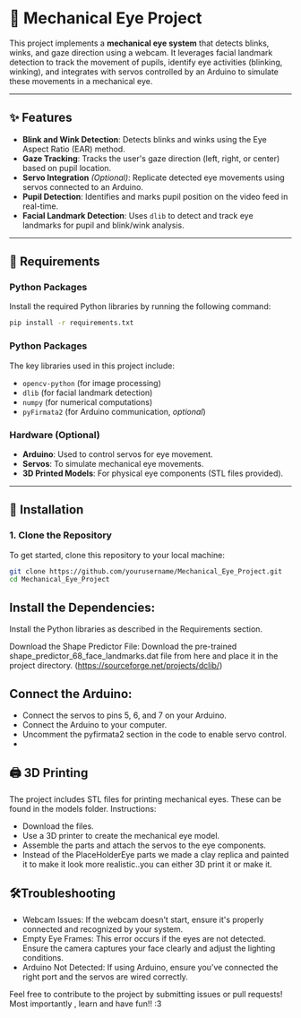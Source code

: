 # 🦾 Mechanical Eye Project

This project implements a **mechanical eye system** that detects blinks, winks, and gaze direction using a webcam. It leverages facial landmark detection to track the movement of pupils, identify eye activities (blinking, winking), and integrates with servos controlled by an Arduino to simulate these movements in a mechanical eye.

---

## ✨ Features

- **Blink and Wink Detection**: Detects blinks and winks using the Eye Aspect Ratio (EAR) method.
- **Gaze Tracking**: Tracks the user's gaze direction (left, right, or center) based on pupil location.
- **Servo Integration** *(Optional)*: Replicate detected eye movements using servos connected to an Arduino.
- **Pupil Detection**: Identifies and marks pupil position on the video feed in real-time.
- **Facial Landmark Detection**: Uses `dlib` to detect and track eye landmarks for pupil and blink/wink analysis.

---

## 🔧 Requirements

### Python Packages
Install the required Python libraries by running the following command:
```bash
pip install -r requirements.txt
```
### Python Packages
The key libraries used in this project include:
- `opencv-python` (for image processing)
- `dlib` (for facial landmark detection)
- `numpy` (for numerical computations)
- `pyFirmata2` (for Arduino communication, *optional*)

### Hardware (Optional)
- **Arduino**: Used to control servos for eye movement.
- **Servos**: To simulate mechanical eye movements.
- **3D Printed Models**: For physical eye components (STL files provided).

---

## 🚀 Installation

### 1. Clone the Repository
To get started, clone this repository to your local machine:
```bash
git clone https://github.com/yourusername/Mechanical_Eye_Project.git
cd Mechanical_Eye_Project
```
## Install the Dependencies: 
Install the Python libraries as described in the Requirements section.

Download the Shape Predictor File: Download the pre-trained shape_predictor_68_face_landmarks.dat file from here and place it in the project directory.
(https://sourceforge.net/projects/dclib/)

## Connect the Arduino:

- Connect the servos to pins 5, 6, and 7 on your Arduino.
- Connect the Arduino to your computer.
- Uncomment the pyfirmata2 section in the code to enable servo control.
- 
## 🖨️ 3D Printing
The project includes STL files for printing mechanical eyes. These can be found in the models folder.
 Instructions:
- Download the files.
- Use a 3D printer to create the mechanical eye model.
- Assemble the parts and attach the servos to the eye components.
- Instead of the PlaceHolderEye parts we made a clay replica and painted it to make it look more realistic..you can either 3D print it or make it.
  
## 🛠️Troubleshooting
- Webcam Issues: If the webcam doesn't start, ensure it's properly connected and recognized by your system.
- Empty Eye Frames: This error occurs if the eyes are not detected. Ensure the camera captures your face clearly and adjust the lighting conditions.
- Arduino Not Detected: If using Arduino, ensure you’ve connected the right port and the servos are wired correctly.


Feel free to contribute to the project by submitting issues or pull requests!
Most importantly , learn and have fun!! :3



